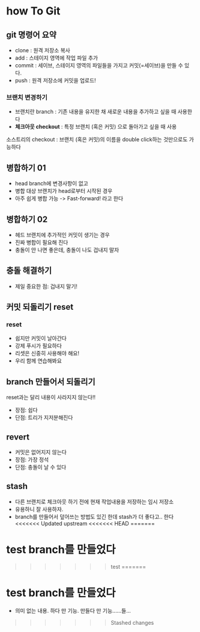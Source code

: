 # how To Git

## git 명령어 요약

- clone : 원격 저장소 복사
- add : 스테이지 영역에 작업 파일 추가
- commit : 세이브, 스테이지 영역의 파일들을 가지고 커밋(=세이브)을 만들 수 있다.
- push : 원격 저장소에 커밋을 업로드!

### 브랜치 변경하기

- 브랜치란 branch : 기존 내용을 유지한 채 새로운 내용을 추가하고 싶을 때 사용한다
- **체크아웃 checkout** : 특정 브랜치 (혹은 커밋) 으로 돌아가고 싶을 때 사용

소스트리의 checkout : 브랜치 (혹은 커밋)의 이름을 double click하는 것만으로도 가능하다

## 병합하기 01
- head branch에 변경사항이 없고 
- 병합 대상 브랜치가 head로부터 시작된 경우
- 아주 쉽게 병합 가능 -> Fast-forward! 라고 한다

## 병합하기 02
- 헤드 브랜치에 추가적인 커밋이 생기는 경우
- 진짜 병합이 필요해 진다
- 충돌이 안 나면 좋은데, 충돌이 나도 겁내지 말자

## 충돌 해결하기
- 제일 중요한 점: 겁내지 말기!

## 커밋 되돌리기 reset

### reset

- 쉽지만 커밋이 날아간다
- 강제 푸시가 필요하다
- 리셋은 신중히 사용해야 해요!
- 우리 함께 연습해봐요

## branch 만들어서 되돌리기

reset과는 달리 내용이 사라지지 않는다!!
- 장점: 쉽다
- 단점: 트리가 지저분해진다

## revert

- 커밋은 없어지지 않는다
- 장점: 가장 정석
- 단점: 충돌이 날 수 있다

## stash

- 다른 브랜치로 체크아웃 하기 전에 현재 작업내용을 저장하는 임시 저장소
- 유용하니 잘 사용하자.
- branch를 만들어서 덮어쓰는 방법도 있긴 한데 stash가 더 좋다고.. 한다
<<<<<<< Updated upstream
<<<<<<< HEAD
=======

# test branch를 만들었다
>>>>>>> test
=======

# test branch를 만들었다

- 의미 없는 내용. 하다 만 기능. 만들다 만 기능......들... 
>>>>>>> Stashed changes
